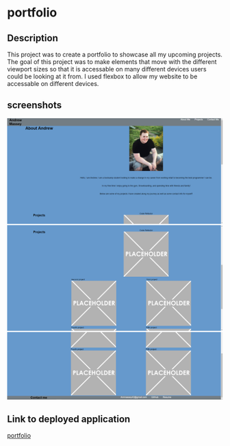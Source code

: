 # portfolio

## Description

This project was to create a portfolio to showcase all my upcoming projects. The goal of this project was to make elements that move with the different viewport sizes so that it is accessable on many different devices users could be looking at it from. I used flexbox to allow my website to be accessable on different devices.

## screenshots

![First webpage screenshot](./assets/Website_one.PNG)
![second webpage screenshot](./assets/Website_two.PNG)
![Third webpage screenshot](./assets/Website_three.PNG)

## Link to deployed application
[portfolio]()